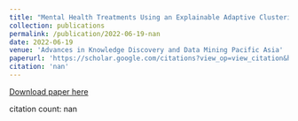 ```yaml
---
title: "Mental Health Treatments Using an Explainable Adaptive Clustering Model"
collection: publications
permalink: /publication/2022-06-19-nan
date: 2022-06-19
venue: 'Advances in Knowledge Discovery and Data Mining Pacific Asia'
paperurl: 'https://scholar.google.com/citations?view_op=view_citation&hl=en&user=CCckbEUAAAAJ&cstart=20&pagesize=80&citation_for_view=CCckbEUAAAAJ:a9-T7VOCCH8C'
citation: 'nan'
---
```

[Download paper here](https://scholar.google.com/citations?view_op=view_citation&hl=en&user=CCckbEUAAAAJ&cstart=20&pagesize=80&citation_for_view=CCckbEUAAAAJ:a9-T7VOCCH8C)

citation count: nan
